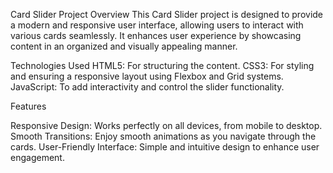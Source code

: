 Card Slider Project
Overview
This Card Slider project is designed to provide a modern and responsive user interface, 
allowing users to interact with various cards seamlessly. 
It enhances user experience by showcasing content in an organized and visually appealing manner.

Technologies Used
HTML5: For structuring the content.
CSS3: For styling and ensuring a responsive layout using Flexbox and Grid systems.
JavaScript: To add interactivity and control the slider functionality.

Features

Responsive Design: Works perfectly on all devices, from mobile to desktop.
Smooth Transitions: Enjoy smooth animations as you navigate through the cards.
User-Friendly Interface: Simple and intuitive design to enhance user engagement.
